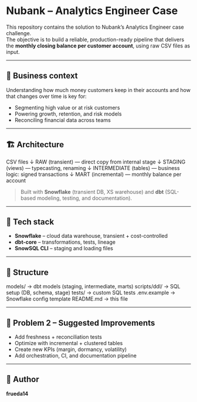 # Nubank – Analytics Engineer Case

This repository contains the solution to Nubank’s Analytics Engineer case challenge.  
The objective is to build a reliable, production-ready pipeline that delivers the **monthly closing balance per customer account**, using raw CSV files as input.

---

## 🧠 Business context

Understanding how much money customers keep in their accounts and how that changes over time is key for:

- Segmenting high value or at risk customers  
- Powering growth, retention, and risk models  
- Reconciling financial data across teams

---

## 🏗️ Architecture

CSV files
↓
RAW (transient) — direct copy from internal stage
↓
STAGING (views) — typecasting, renaming
↓
INTERMEDIATE (tables) — business logic: signed transactions
↓
MART (incremental) — monthly balance per account


> Built with **Snowflake** (transient DB, XS warehouse) and **dbt** (SQL-based modeling, testing, and documentation).

---

## 🚀 Tech stack

- **Snowflake** – cloud data warehouse, transient + cost-controlled  
- **dbt-core** – transformations, tests, lineage  
- **SnowSQL CLI** – staging and loading files  

---

## 📁 Structure

models/ → dbt models (staging, intermediate, marts)
scripts/ddl/ → SQL setup (DB, schema, stage)
tests/ → custom SQL tests
.env.example → Snowflake config template
README.md → this file


---

## 🧩 Problem 2 – Suggested Improvements

- Add freshness + reconciliation tests  
- Optimize with incremental + clustered tables  
- Create new KPIs (margin, dormancy, volatility)  
- Add orchestration, CI, and documentation pipeline

---

## 👤 Author

**frueda14**